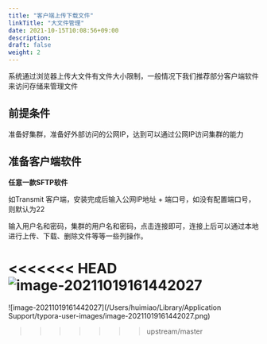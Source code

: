 ```yaml
---
title: "客户端上传下载文件"
linkTitle: "大文件管理"
date: 2021-10-15T10:08:56+09:00
description:
draft: false
weight: 2
---
```


系统通过浏览器上传大文件有文件大小限制，一般情况下我们推荐部分客户端软件来访问存储来管理文件



## 前提条件

准备好集群，准备好外部访问的公网IP，达到可以通过公网IP访问集群的能力

## 准备客户端软件

**任意一款SFTP软件**

如Transmit 客户端，安装完成后输入公网IP地址 + 端口号，如没有配置端口号，则默认为22

输入用户名和密码，集群的用户名和密码，点击连接即可，连接上后可以通过本地进行上传、下载、删除文件等等一些列操作。

<<<<<<< HEAD
![image-20211019161442027](../_images/image-20211019161442027.png)
=======
![image-20211019161442027](/Users/huimiao/Library/Application Support/typora-user-images/image-20211019161442027.png)
>>>>>>> upstream/master
